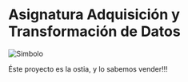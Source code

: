 
<html>
<head>
<title>ETL grográfica</title>
</head>
 
 <h1>
  Asignatura Adquisición y Transformación de Datos
 </h1>

 <img src="tubularsite.github.io/surfera.png" alt="Simbolo"> 

<body>


<p>Éste proyecto es la ostia, y lo sabemos vender!!!</p>

</body>
</html> 
